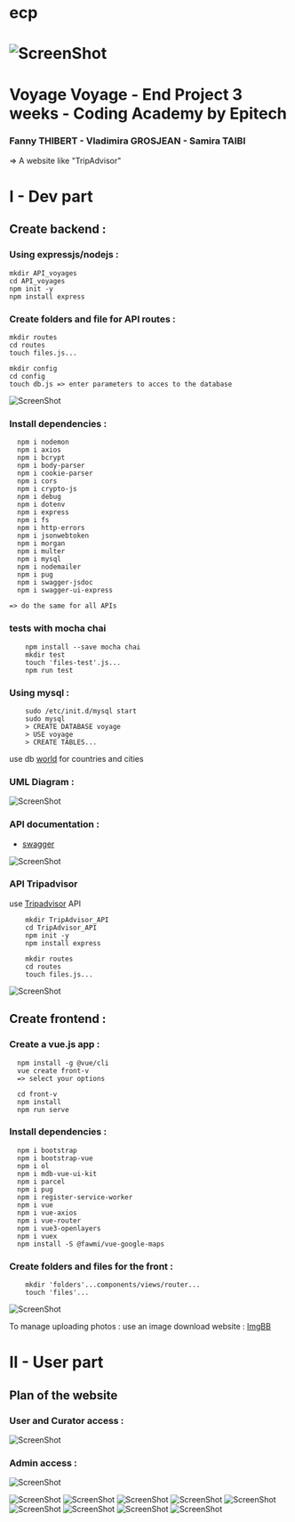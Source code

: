 # ecp
# ![ScreenShot](images/Logo2.png) 
# Voyage Voyage - End Project 3 weeks - Coding Academy by Epitech
### Fanny THIBERT - Vladimira GROSJEAN - Samira TAIBI
=> A website like "TripAdvisor" 

# I - Dev part

## Create backend :

### Using expressjs/nodejs :

    mkdir API_voyages
    cd API_voyages
    npm init -y
    npm install express

### Create folders and file for API routes :

    mkdir routes
    cd routes
    touch files.js...
  
    mkdir config
    cd config
    touch db.js => enter parameters to acces to the database
    
![ScreenShot](images/API_VoyagesTree.png)

### Install dependencies :

      npm i nodemon
      npm i axios
      npm i bcrypt
      npm i body-parser
      npm i cookie-parser
      npm i cors
      npm i crypto-js
      npm i debug
      npm i dotenv
      npm i express
      npm i fs
      npm i http-errors
      npm i jsonwebtoken
      npm i morgan
      npm i multer
      npm i mysql
      npm i nodemailer
      npm i pug
      npm i swagger-jsdoc
      npm i swagger-ui-express
  
    => do the same for all APIs
### tests with mocha chai

        npm install --save mocha chai
        mkdir test
        touch 'files-test'.js...
        npm run test
    
### Using mysql :

        sudo /etc/init.d/mysql start
        sudo mysql
        > CREATE DATABASE voyage
        > USE voyage
        > CREATE TABLES...
        
  use db [world](https://sql.sh/514-liste-pays-csv-xml) for countries and cities 
        
 ### UML Diagram :
 
![ScreenShot](images/DiagrammeUML.png)
        
### API documentation :

  * [swagger](http://localhost:3020/api-docs/#/)


![ScreenShot](images/Swagger.jpg)

### API Tripadvisor
        
 use [Tripadvisor](https://www.tripadvisorsupport.com/fr-FR/hc/owner/articles/517) API 

        mkdir TripAdvisor_API
        cd TripAdvisor_API
        npm init -y
        npm install express 
        
        mkdir routes
        cd routes
        touch files.js...
        
![ScreenShot](images/TripAdvisorAPITree.png)
  
## Create frontend :
### Create a vue.js app :

      npm install -g @vue/cli
      vue create front-v
      => select your options

      cd front-v
      npm install
      npm run serve
      
### Install dependencies :

      npm i bootstrap
      npm i bootstrap-vue
      npm i ol
      npm i mdb-vue-ui-kit
      npm i parcel
      npm i pug
      npm i register-service-worker
      npm i vue
      npm i vue-axios
      npm i vue-router
      npm i vue3-openlayers
      npm i vuex
      npm install -S @fawmi/vue-google-maps
      
 ### Create folders and files for the front :
 
        mkdir 'folders'...components/views/router...
        touch 'files'...
   ![ScreenShot](images/Front-vTree.png)
   
   To manage uploading photos : use an image download website : [ImgBB](https://fr.imgbb.com/)
   
 # II - User part
 
 ## Plan of the website 
 
 ### User and Curator access :
 
  ![ScreenShot](images/PlanUserCur.png)
 
 ### Admin access :
             
   ![ScreenShot](images/PlanDev.png)
 
![ScreenShot](images/P1.png)
![ScreenShot](images/P2.png)
![ScreenShot](images/P3.png)
![ScreenShot](images/P4.png)
![ScreenShot](images/P5.png)
![ScreenShot](images/P6.png)
![ScreenShot](images/P7.png)
![ScreenShot](images/P8.png)
![ScreenShot](images/P9.png)


